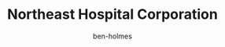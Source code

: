 ---
title: "Northeast Hospital Corporation"
author: ben-holmes # references `src/content/authors/ben-holmes.json`
pubDate: 01/01/01
description: Required
---
